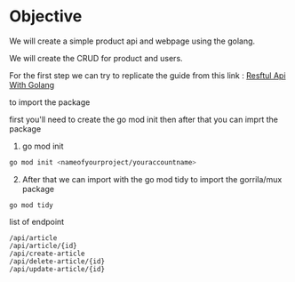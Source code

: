 # Objective 

We will create a simple product api and webpage using the golang. 

We will create the CRUD for product and users. 

For the first step we can try to replicate the guide from this link :
<a href="https://tutorialedge.net/golang/creating-restful-api-with-golang/">Resftul Api With Golang</a>

to import the package 

first you'll need to create the go mod init then after that you can imprt the package

1. go mod init

```bash
go mod init <nameofyourproject/youraccountname> 
```
2. After that we can import with the go mod tidy to import the gorrila/mux package

```
go mod tidy
```
list of endpoint

```
/api/article
/api/article/{id}
/api/create-article
/api/delete-article/{id}
/api/update-article/{id}
```
